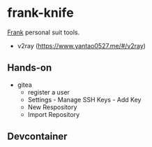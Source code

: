 # frank-knife

[Frank](https://www.yantao0527.me) personal suit tools.

- v2ray (https://www.yantao0527.me/#/v2ray)

## Hands-on

- gitea
  - register a user
  - Settings - Manage SSH Keys - Add Key
  - New Respository
  - Import Repository

## Devcontainer

